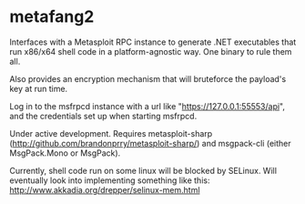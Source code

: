 metafang2
========================

Interfaces with a Metasploit RPC instance to generate .NET executables that run x86/x64 shell code in a platform-agnostic way. One binary to rule them all.

Also provides an encryption mechanism that will bruteforce the payload's key at run time.

Log in to the msfrpcd instance with a url like "https://127.0.0.1:55553/api", and the credentials set up when starting msfrpcd.

Under active development. Requires metasploit-sharp (http://github.com/brandonprry/metasploit-sharp/) and msgpack-cli (either MsgPack.Mono or MsgPack).

Currently, shell code run on some linux will be blocked by SELinux. Will eventually look into implementing something like this: http://www.akkadia.org/drepper/selinux-mem.html
